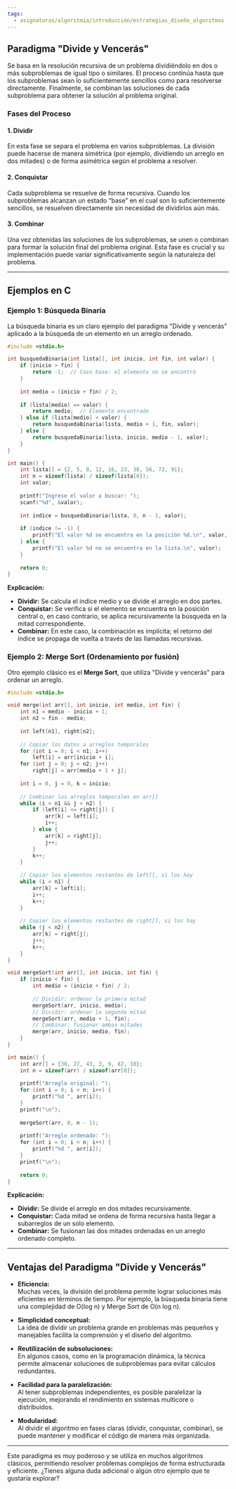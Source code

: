 ```yaml
---
tags:
  - asignaturas/algoritmia/introducción/estrategias_diseño_algoritmos
---
```

## Paradigma "Divide y Vencerás"

Se basa en la resolución recursiva de un problema dividiéndolo en dos o más subproblemas de igual tipo o similares. El proceso continúa hasta que los subproblemas sean lo suficientemente sencillos como para resolverse directamente. Finalmente, se combinan las soluciones de cada subproblema para obtener la solución al problema original.

### Fases del Proceso

#### 1. Dividir

En esta fase se separa el problema en varios subproblemas. La división puede hacerse de manera simétrica (por ejemplo, dividiendo un arreglo en dos mitades) o de forma asimétrica según el problema a resolver.

#### 2. Conquistar

Cada subproblema se resuelve de forma recursiva. Cuando los subproblemas alcanzan un estado “base” en el cual son lo suficientemente sencillos, se resuelven directamente sin necesidad de dividirlos aún más.

#### 3. Combinar

Una vez obtenidas las soluciones de los subproblemas, se unen o combinan para formar la solución final del problema original. Esta fase es crucial y su implementación puede variar significativamente según la naturaleza del problema.

---

## Ejemplos en C

### Ejemplo 1: Búsqueda Binaria

La búsqueda binaria es un claro ejemplo del paradigma "Divide y vencerás" aplicado a la búsqueda de un elemento en un arreglo ordenado.

```c
#include <stdio.h>

int busquedaBinaria(int lista[], int inicio, int fin, int valor) {
    if (inicio > fin) {
        return -1;  // Caso base: el elemento no se encontró
    }
    
    int medio = (inicio + fin) / 2;
    
    if (lista[medio] == valor) {
        return medio;  // Elemento encontrado
    } else if (lista[medio] < valor) {
        return busquedaBinaria(lista, medio + 1, fin, valor);
    } else {
        return busquedaBinaria(lista, inicio, medio - 1, valor);
    }
}

int main() {
    int lista[] = {2, 5, 8, 12, 16, 23, 38, 56, 72, 91};
    int n = sizeof(lista) / sizeof(lista[0]);
    int valor;
    
    printf("Ingrese el valor a buscar: ");
    scanf("%d", &valor);
    
    int indice = busquedaBinaria(lista, 0, n - 1, valor);
    
    if (indice != -1) {
        printf("El valor %d se encuentra en la posición %d.\n", valor, indice);
    } else {
        printf("El valor %d no se encuentra en la lista.\n", valor);
    }
    
    return 0;
}
```

**Explicación:**

- **Dividir:** Se calcula el índice medio y se divide el arreglo en dos partes.
- **Conquistar:** Se verifica si el elemento se encuentra en la posición central o, en caso contrario, se aplica recursivamente la búsqueda en la mitad correspondiente.
- **Combinar:** En este caso, la combinación es implícita; el retorno del índice se propaga de vuelta a través de las llamadas recursivas.

### Ejemplo 2: Merge Sort (Ordenamiento por fusión)

Otro ejemplo clásico es el **Merge Sort**, que utiliza "Divide y vencerás" para ordenar un arreglo.

```c
#include <stdio.h>

void merge(int arr[], int inicio, int medio, int fin) {
    int n1 = medio - inicio + 1;
    int n2 = fin - medio;
    
    int left[n1], right[n2];
    
    // Copiar los datos a arreglos temporales
    for (int i = 0; i < n1; i++)
        left[i] = arr[inicio + i];
    for (int j = 0; j < n2; j++)
        right[j] = arr[medio + 1 + j];
    
    int i = 0, j = 0, k = inicio;
    
    // Combinar los arreglos temporales en arr[]
    while (i < n1 && j < n2) {
        if (left[i] <= right[j]) {
            arr[k] = left[i];
            i++;
        } else {
            arr[k] = right[j];
            j++;
        }
        k++;
    }
    
    // Copiar los elementos restantes de left[], si los hay
    while (i < n1) {
        arr[k] = left[i];
        i++;
        k++;
    }
    
    // Copiar los elementos restantes de right[], si los hay
    while (j < n2) {
        arr[k] = right[j];
        j++;
        k++;
    }
}

void mergeSort(int arr[], int inicio, int fin) {
    if (inicio < fin) {
        int medio = (inicio + fin) / 2;
        
        // Dividir: ordenar la primera mitad
        mergeSort(arr, inicio, medio);
        // Dividir: ordenar la segunda mitad
        mergeSort(arr, medio + 1, fin);
        // Combinar: fusionar ambas mitades
        merge(arr, inicio, medio, fin);
    }
}

int main() {
    int arr[] = {38, 27, 43, 3, 9, 82, 10};
    int n = sizeof(arr) / sizeof(arr[0]);
    
    printf("Arreglo original: ");
    for (int i = 0; i < n; i++) {
        printf("%d ", arr[i]);
    }
    printf("\n");
    
    mergeSort(arr, 0, n - 1);
    
    printf("Arreglo ordenado: ");
    for (int i = 0; i < n; i++) {
        printf("%d ", arr[i]);
    }
    printf("\n");
    
    return 0;
}
```

**Explicación:**

- **Dividir:** Se divide el arreglo en dos mitades recursivamente.
- **Conquistar:** Cada mitad se ordena de forma recursiva hasta llegar a subarreglos de un solo elemento.
- **Combinar:** Se fusionan las dos mitades ordenadas en un arreglo ordenado completo.

---

## Ventajas del Paradigma "Divide y Vencerás"

- **Eficiencia:**  
    Muchas veces, la división del problema permite lograr soluciones más eficientes en términos de tiempo. Por ejemplo, la búsqueda binaria tiene una complejidad de O(log n) y Merge Sort de O(n log n).
    
- **Simplicidad conceptual:**  
    La idea de dividir un problema grande en problemas más pequeños y manejables facilita la comprensión y el diseño del algoritmo.
    
- **Reutilización de subsoluciones:**  
    En algunos casos, como en la programación dinámica, la técnica permite almacenar soluciones de subproblemas para evitar cálculos redundantes.
    
- **Facilidad para la paralelización:**  
    Al tener subproblemas independientes, es posible paralelizar la ejecución, mejorando el rendimiento en sistemas multicore o distribuidos.
    
- **Modularidad:**  
    Al dividir el algoritmo en fases claras (dividir, conquistar, combinar), se puede mantener y modificar el código de manera más organizada.
    

---

Este paradigma es muy poderoso y se utiliza en muchos algoritmos clásicos, permitiendo resolver problemas complejos de forma estructurada y eficiente. ¿Tienes alguna duda adicional o algún otro ejemplo que te gustaría explorar?